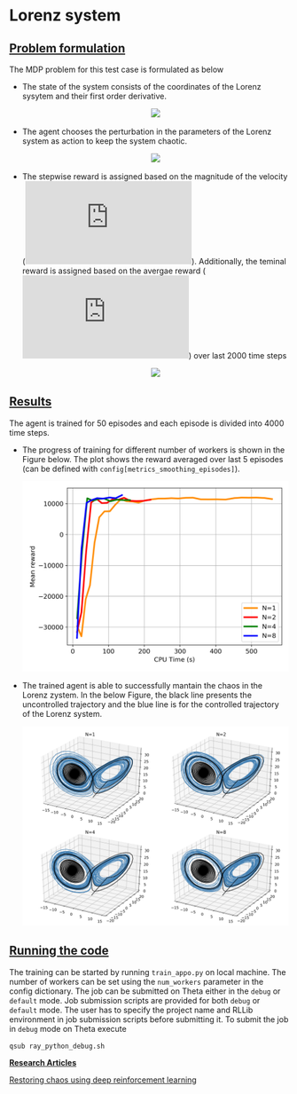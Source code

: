 # Lorenz system

## <ins>Problem formulation<ins>

The MDP problem for this test case is formulated as below
- The state of the system consists of the coordinates of the Lorenz sysytem and their first order derivative.   
	<p align="center">
		<img src="https://latex.codecogs.com/gif.latex?%5Cdpi%7B150%7D%20s_k%3Dx%2Cy%2Cz%2C%5Cdot%7Bx%7D%2C%5Cdot%7By%7D%2C%5Cdot%7Bz%7D">
	</p>
	
- The agent chooses the perturbation in the parameters of the Lorenz system as action to keep the system chaotic.
	<p align="center">
		<img src="https://latex.codecogs.com/gif.latex?%5Cdpi%7B150%7D%20a_k%3D%5CDelta%20%5Csigma%2C%20%5CDelta%20%5Crho%2C%20%5CDelta%20%5Cbeta">
	</p>
	
- The stepwise reward is assigned based on the magnitude of the velocity (![](https://latex.codecogs.com/gif.latex?%5Cdpi%7B100%7D%20V%3D%5Csqrt%7B%28x%5E2&plus;y%5E2&plus;z%5E2%29%7D)). Additionally, the teminal reward is assigned based on the avergae reward (![](https://latex.codecogs.com/gif.latex?%5Cdpi%7B100%7D%20%5Cbar%7Br_t%7D)) over last 2000 time steps 
	<p align="center">
		<img src="https://latex.codecogs.com/gif.latex?%5Cdpi%7B150%7D%20%5Cbegin%7Balign*%7D%20r_t%20%26%3D%20%5Cbegin%7Bcases%7D%2010%2C%20%26%5Cquad%20V%28t%29%20%3E%20V_0%2C%5C%5C%20-10.%20%26%5Cquad%20V%28t%29%20%5Cle%20V_0%2C%20%5Cend%7Bcases%7D%20%5C%5C%20r_%7Bterminal%7D%20%26%3D%20%5Cbegin%7Bcases%7D%20-100%2C%20%26%5Cquad%20%5Cbar%7Br_t%7D%20%3C%20-2%2C%5C%5C%200%2C%20%26%5Cquad%20%5Cbar%7Br_t%7D%20%3E%20-2.%20%5Cend%7Bcases%7D%20%5Cend%7Balign*%7D">
	</p>

## <ins>Results<ins>

The agent is trained for 50 episodes and each episode is divided into 4000 time steps.

- The progress of training for different number of workers is shown in the Figure below. The plot shows the reward averaged over last 5 episodes (can be defined with `config[metrics_smoothing_episodes]`).  
	<p align="center">
		<img src="misc/mean_reward.png" width="512">
	</p>
	
- The trained agent is able to successfully mantain the chaos in the Lorenz zystem. In the below Figure, the black line presents the uncontrolled trajectory and the blue line is for the controlled trajectory of the Lorenz system.       
	<p align="center">
		<img src="misc/results_summary.png" width="768">
	</p>

## <ins>Running the code<ins>
	
The training can be started by running `train_appo.py` on local machine. The number of workers can be set using the `num_workers` parameter in the config dictionary. The job can be submitted on Theta either in the `debug` or `default` mode. Job submission scripts are provided for both `debug` or `default` mode. The user has to specify the project name and RLLib environment in job submission scripts before submitting it. To submit the job in `debug` mode on Theta execute 
```
qsub ray_python_debug.sh
```

**<ins>Research Articles<ins>**  

[Restoring chaos using deep reinforcement learning](https://aip.scitation.org/doi/abs/10.1063/5.0002047?journalCode=cha)




